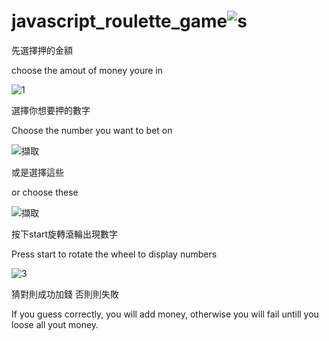 # javascript_roulette_game![s](https://user-images.githubusercontent.com/79260866/175750538-6a5c65ec-b5c7-4de6-9655-62ef9c004303.png)


先選擇押的金額

choose the amout of money youre in

![1](https://user-images.githubusercontent.com/79260866/186808617-ff407bb6-da3e-4c79-9281-0367aeaed033.png)

選擇你想要押的數字

Choose the number you want to bet on

![擷取](https://user-images.githubusercontent.com/79260866/186809110-b70a9531-23d5-4613-a36c-eb1c0c6415c2.PNG)


或是選擇這些

or choose these

![擷取](https://user-images.githubusercontent.com/79260866/186809423-79f368e5-b05b-46b1-9f4d-0d556f57c0cc.PNG)



按下start旋轉滾輪出現數字

Press start to rotate the wheel to display numbers


![3](https://user-images.githubusercontent.com/79260866/186808771-687e73ea-5f9c-4ea8-8f8b-6dec9a8afe0f.png)

猜對則成功加錢 否則則失敗

If you guess correctly, you will add money, otherwise you will fail untill you loose all yout money.

